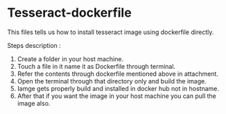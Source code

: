 # Tesseract-dockerfile
This files tells us how to install tesseract image using dockerfile directly.

Steps description :
1. Create a folder in your host machine.
2. Touch a file in it name it as Dockerfile through terminal.
3. Refer the contents through dockerfile mentioned above in attachment.
4. Open the terminal through that directory only and build the image.
5. Iamge gets properly build and installed in docker hub not in hostname.
6. After that if you want the image in your host machine you can pull the image also.
